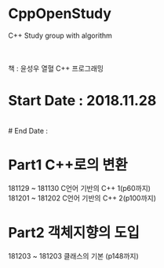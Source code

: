 # CppOpenStudy
C++ Study group with algorithm
<br>
<br>

<br>
책 : 윤성우 열혈 C++ 프로그래밍
<br>

# Start Date : 2018.11.28
<br>
# End Date :
<br>

# Part1 C++로의 변환
181129 ~ 181130 C언어 기반의 C++ 1(p60까지) <br>
181201 ~ 181202 C언어 기반의 C++ 2(p100까지)

# Part2 객체지향의 도입
181203 ~ 181203 클래스의 기본 (p148까지) <br>
